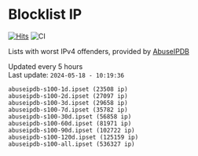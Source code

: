 # Blocklist IP

[![Hits](https://hits.seeyoufarm.com/api/count/incr/badge.svg?url=https%3A%2F%2Fgithub.com%2Fborestad%2Fblocklist-ip%2F&count_bg=%2379C83D&title_bg=%23555555&icon=&icon_color=%23E7E7E7&title=hits&edge_flat=false)](https://hits.seeyoufarm.com)  ![CI](https://img.shields.io/github/workflow/status/borestad/blocklist-ip/CI?style=flat-square)

Lists with worst IPv4 offenders, provided by [AbuseIPDB](https://www.abuseipdb.com/)

<!-- FOOTER-PLACEHOLDER -->
Updated every 5 hours<br>
Last update: `2024-05-18 - 10:19:36`
```
abuseipdb-s100-1d.ipset (23508 ip)
abuseipdb-s100-2d.ipset (27097 ip)
abuseipdb-s100-3d.ipset (29658 ip)
abuseipdb-s100-7d.ipset (35782 ip)
abuseipdb-s100-30d.ipset (56858 ip)
abuseipdb-s100-60d.ipset (81971 ip)
abuseipdb-s100-90d.ipset (102722 ip)
abuseipdb-s100-120d.ipset (125159 ip)
abuseipdb-s100-all.ipset (536327 ip)
```
